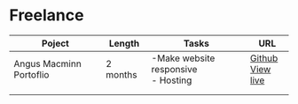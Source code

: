 # Freelance

| Poject  | Length  | Tasks  | URL  |
|---|---|---|---|
| Angus Macminn Portoflio  | 2 months | -Make website responsive <br> - Hosting   |  [Github](https://github.com/angusmacminn/angus_macminn_portfolio) <br> [View live](https://angusmacminn.com/) |
|   |   |   |  |
|   |   |   |   |
